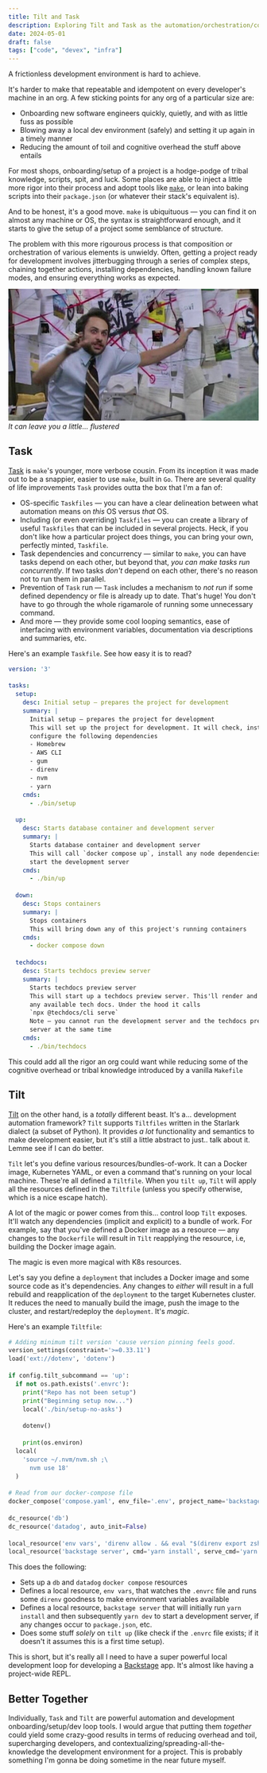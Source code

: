 ```yaml
---
title: Tilt and Task
description: Exploring Tilt and Task as the automation/orchestration/composition layer for local development
date: 2024-05-01
draft: false
tags: ["code", "devex", "infra"]
---
```


A frictionless development environment is hard to achieve.

It's harder to make that repeatable and idempotent on every developer's machine in an org. A few sticking points for any org of a particular size are:

- Onboarding new software engineers quickly, quietly, and with as little fuss as possible
- Blowing away a local dev environment (safely) and setting it up again in a timely manner
- Reducing the amount of toil and cognitive overhead the stuff above entails

For most shops, onboarding/setup of a project is a hodge-podge of tribal knowledge, scripts, spit, and luck. Some places are able to inject a little more rigor into their process and adopt tools like [`make`][make], or lean into baking scripts into their `package.json` (or whatever their stack's equivalent is).

And to be honest, it's a good move. `make` is ubiquituous — you can find it on almost any machine or OS, the syntax is straightforward enough, and it starts to give the setup of a project some semblance of structure.

The problem with this more rigourous process is that composition or orchestration of various elements is unwieldy. Often, getting a project ready for development involves jitterbugging through a series of complex steps, chaining together actions, installing dependencies, handling known failure modes, and ensuring everything works as expected.

![Pepe Silvia][pepesilvia] *It can leave you a little... flustered*

## Task

[Task][task] is `make`'s younger, more verbose cousin. From its inception it was made out to be a snappier, easier to use `make`,  built in `Go`. There are several quality of life improvements `Task` provides outta the box that I'm a fan of:

- OS-specific `Taskfiles` — you can have a clear delineation between what automation means on _this_ OS versus _that_ OS.
- Including (or even overriding) `Taskfiles` — you can create a library of useful `Taskfiles` that can be included in several projects. Heck, if you don't like how a particular project does things, you can bring your own, perfectly minted, `Taskfile`.
- Task dependencies and concurrency — similar to `make`, you can have tasks depend on each other, but beyond that, _you can make tasks run concurrently_. If two tasks _don't_ depend on each other, there's no reason not to run them in parallel.
- Prevention of `Task` run — `Task` includes a mechanism to _not run_ if some defined dependency or file is already up to date. That's huge! You don't have to go through the whole rigamarole of running some unnecessary command.
- And more — they provide some cool looping semantics, ease of interfacing with environment variables, documentation via descriptions and summaries, etc.

Here's an example `Taskfile`. See how easy it is to read?

```yaml
version: '3'

tasks:
  setup:
    desc: Initial setup — prepares the project for development
    summary: |
      Initial setup — prepares the project for development
      This will set up the project for development. It will check, install and
      configure the following dependencies
      - Homebrew
      - AWS CLI
      - gum
      - direnv
      - nvm
      - yarn
    cmds:
      - ./bin/setup

  up:
    desc: Starts database container and development server
    summary: |
      Starts database container and development server
      This will call `docker compose up`, install any node dependencies and
      start the development server
    cmds:
      - ./bin/up

  down:
    desc: Stops containers
    summary: |
      Stops containers
      This will bring down any of this project's running containers
    cmds:
      - docker compose down

  techdocs:
    desc: Starts techdocs preview server
    summary: |
      Starts techdocs preview server
      This will start up a techdocs preview server. This'll render and display
      any available tech docs. Under the hood it calls
      `npx @techdocs/cli serve`
      Note — you cannot run the development server and the techdocs preview
      server at the same time
    cmds:
      - ./bin/techdocs
```

This could add all the rigor an org could want while reducing some of the cognitive overhead or tribal knowledge introduced by a vanilla `Makefile`

## Tilt

[Tilt][tilt] on the other hand, is a _totally_ different beast. It's a... development automation framework? `Tilt` supports `Tiltfiles` written in the Starlark dialect (a subset of Python). It provides _a lot_ functionality and semantics to make development easier, but it's still a little abstract to just.. talk about it. Lemme see if I can do better.

`Tilt` let's you define various resources/bundles-of-work. It can a Docker image, Kubernetes YAML, or even a command that's running on your local machine. These're all defined a `Tiltfile`. When you `tilt up`, `Tilt` will apply all the resources defined in the `Tiltfile` (unless you specify otherwise, which is a nice escape hatch).

A lot of the magic or power comes from this... control loop `Tilt` exposes. It'll watch any dependencies (implicit and explicit) to a bundle of work. For example, say that you've defined a Docker image as a resource — any changes to the `Dockerfile` will result in `Tilt` reapplying the resource, i.e, building the Docker image again.

The magic is even more magical with K8s resources.

Let's say you define a `deployment` that includes a Docker image and some source code as it's dependencies. Any changes to _either_ will result in a full rebuild and reapplication of the `deployment` to the target Kubernetes cluster. It reduces the need to manually build the image, push the image to the cluster, and restart/redeploy the `deployment`. It's _magic_.

Here's an example `Tiltfile`:

```python
# Adding minimum tilt version 'cause version pinning feels good.
version_settings(constraint='>=0.33.11')
load('ext://dotenv', 'dotenv')

if config.tilt_subcommand == 'up':
  if not os.path.exists('.envrc'):
    print("Repo has not been setup")
    print("Beginning setup now...")
    local('./bin/setup-no-asks')

    dotenv()

    print(os.environ)
  local(
    'source ~/.nvm/nvm.sh ;\
      nvm use 18'
  )

# Read from our docker-compose file
docker_compose('compose.yaml', env_file='.env', project_name='backstage', profiles=["*"])

dc_resource('db')
dc_resource('datadog', auto_init=False)

local_resource('env vars', 'direnv allow . && eval "$(direnv export zsh)"', deps=['.envrc'])
local_resource('backstage server', cmd='yarn install', serve_cmd='yarn dev', deps=['package.json', 'app-config.yaml', 'app-config.local.yaml', '.envrc'], resource_deps=['db', 'env vars'])
```

This does the following:
- Sets up a `db` and `datadog` `docker compose` resources
- Defines a local resource, `env vars`, that watches the `.envrc` file and runs some `direnv` goodness to make environment variables available
- Defines a local resource, `backstage server` that will initially run `yarn install` and then subsequently `yarn dev` to start a development server, if any changes occur to `package.json`, etc.
- Does some stuff _solely_ on `tilt up` (like check if the `.envrc` file exists; if it doesn't it assumes this is a first time setup).

This is short, but it's really all I need to have a super powerful local development loop for developing a [Backstage][backstage] app. It's almost like having a project-wide REPL.

## Better Together

Individually, `Task` and `Tilt` are powerful automation and development onboarding/setup/dev loop tools. I would argue that putting them _together_ could yield some crazy-good results in terms of reducing overhead and toil, supercharging developers, and contextualizing/spreading-all-the-knowledge the development environment for a project. This is probably something I'm gonna be doing sometime in the near future myself.

[backstage]: https://backstage.io
[make]: https://www.gnu.org/software/make/manual/make.html
[tilt]: https://tilt.dev
[task]: https://taskfile.dev
[pepesilvia]: ../../assets/pepesilvia.jpeg
